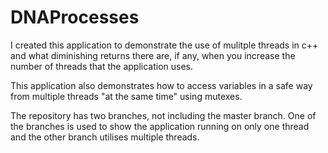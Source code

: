 # DNAProcesses

I created this application to demonstrate the use of mulitple threads in c++ and what diminishing returns there are, if any,
when you increase the number of threads that the application uses.

This application also demonstrates how to access variables in a safe way from multiple threads "at the same time" using mutexes.

The repository has two branches, not including the master branch. One of the branches is used to show the application running on only one thread and the other branch utilises multiple threads.
